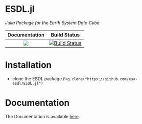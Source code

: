 # ESDL.jl

*Julia Package for the Earth System Data Cube*

| **Documentation**                                                                                                        | **Build Status**                                                                                |
|:-------------------------------------------------------------------------------:|:-----------------------------------------------------------------------------------------------:|
| [![](https://img.shields.io/badge/docs-latest-blue.svg)](https://esa-esdl.github.io/ESDL.jl/latest) | [![Build Status](https://travis-ci.org/esa-esdl/ESDL.jl.svg?branch=master)](https://travis-ci.org/esa-esdl/ESDL.jl)|

# Installation

- clone the ESDL package
`Pkg.clone("https://github.com/esa-esdl/ESDL.jl")`

# Documentation

The Documentation is available [here](https://esa-esdl.github.io/ESDL.jl/latest).
